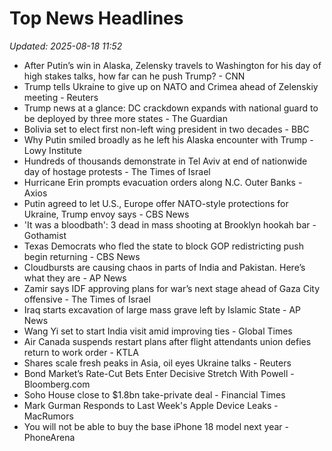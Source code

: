 # Top News Headlines

_Updated: 2025-08-18 11:52_

- After Putin’s win in Alaska, Zelensky travels to Washington for his day of high stakes talks, how far can he push Trump? - CNN
- Trump tells Ukraine to give up on NATO and Crimea ahead of Zelenskiy meeting - Reuters
- Trump news at a glance: DC crackdown expands with national guard to be deployed by three more states - The Guardian
- Bolivia set to elect first non-left wing president in two decades - BBC
- Why Putin smiled broadly as he left his Alaska encounter with Trump - Lowy Institute
- Hundreds of thousands demonstrate in Tel Aviv at end of nationwide day of hostage protests - The Times of Israel
- Hurricane Erin prompts evacuation orders along N.C. Outer Banks - Axios
- Putin agreed to let U.S., Europe offer NATO-style protections for Ukraine, Trump envoy says - CBS News
- 'It was a bloodbath': 3 dead in mass shooting at Brooklyn hookah bar - Gothamist
- Texas Democrats who fled the state to block GOP redistricting push begin returning - CBS News
- Cloudbursts are causing chaos in parts of India and Pakistan. Here’s what they are - AP News
- Zamir says IDF approving plans for war’s next stage ahead of Gaza City offensive - The Times of Israel
- Iraq starts excavation of large mass grave left by Islamic State - AP News
- Wang Yi set to start India visit amid improving ties - Global Times
- Air Canada suspends restart plans after flight attendants union defies return to work order - KTLA
- Shares scale fresh peaks in Asia, oil eyes Ukraine talks - Reuters
- Bond Market’s Rate-Cut Bets Enter Decisive Stretch With Powell - Bloomberg.com
- Soho House close to $1.8bn take-private deal - Financial Times
- Mark Gurman Responds to Last Week's Apple Device Leaks - MacRumors
- You will not be able to buy the base iPhone 18 model next year - PhoneArena